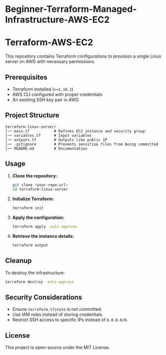 # Beginner-Terraform-Managed-Infrastructure-AWS-EC2

# Terraform-AWS-EC2

This repository contains Terraform configurations to provision a single Linux server on AWS with necessary permissions.

## Prerequisites
- Terraform installed (`>=1.10.2`)
- AWS CLI configured with proper credentials
- An existing SSH key pair in AWS

## Project Structure
```
terraform-linux-server/
│── main.tf           # Defines EC2 instance and security group
│── variables.tf      # Input variables
│── outputs.tf        # Outputs like public IP
│── .gitignore        # Prevents sensitive files from being committed
│── README.md         # Documentation
```

## Usage
1. **Clone the repository:**
   ```sh
   git clone <your-repo-url>
   cd terraform-linux-server
   ```

2. **Initialize Terraform:**
   ```sh
   terraform init
   ```

3. **Apply the configuration:**
   ```sh
   terraform apply -auto-approve
   ```

4. **Retrieve the instance details:**
   ```sh
   terraform output
   ```

## Cleanup
To destroy the infrastructure:
```sh
terraform destroy -auto-approve
```

## Security Considerations
- Ensure `terraform.tfstate` is not committed.
- Use IAM roles instead of storing credentials.
- Restrict SSH access to specific IPs instead of `0.0.0.0/0`.

## License
This project is open-source under the MIT License.
